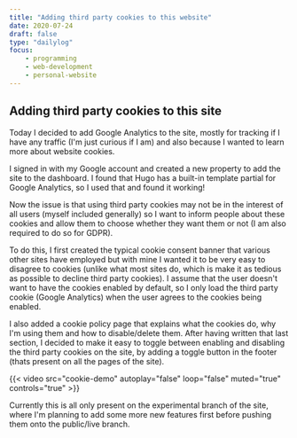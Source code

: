 ```yaml
---
title: "Adding third party cookies to this website"
date: 2020-07-24
draft: false
type: "dailylog"
focus:
    - programming
    - web-development
    - personal-website
---
```


## Adding third party cookies to this site

Today I decided to add Google Analytics to the site, mostly for tracking if I have any traffic (I'm just curious if I am) and also because I wanted to learn more about website cookies.

I signed in with my Google account and created a new property to add the site to the dashboard. I found that Hugo has a built-in template partial for Google Analytics, so I used that and found it working!

Now the issue is that using third party cookies may not be in the interest of all users (myself included generally) so I want to inform people about these cookies and allow them to choose whether they want them or not (I am also required to do so for GDPR).

To do this, I first created the typical cookie consent banner that various other sites have employed but with mine I wanted it to be very easy to disagree to cookies (unlike what most sites do, which is make it as tedious as possible to decline third party cookies). I assume that the user doesn't want to have the cookies enabled by default, so I only load the third party cookie (Google Analytics) when the user agrees to the cookies being enabled.

I also added a cookie policy page that explains what the cookies do, why I'm using them and how to disable/delete them. After having written that last section, I decided to make it easy to toggle between enabling and disabling the third party cookies on the site, by adding a toggle button in the footer (thats present on all the pages of the site).

{{< video src="cookie-demo" autoplay="false" loop="false" muted="true" controls="true" >}}

Currently this is all only present on the experimental branch of the site, where I'm planning to add some more new features first before pushing them onto the public/live branch.